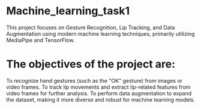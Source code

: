 # Machine_learning_task1
This project focuses on Gesture Recognition, Lip Tracking, and Data Augmentation using modern machine learning techniques, primarily utilizing MediaPipe and TensorFlow.
# The objectives of the project are:

To recognize hand gestures (such as the "OK" gesture) from images or video frames.
To track lip movements and extract lip-related features from video frames for further analysis.
To perform data augmentation to expand the dataset, making it more diverse and robust for machine learning models.
